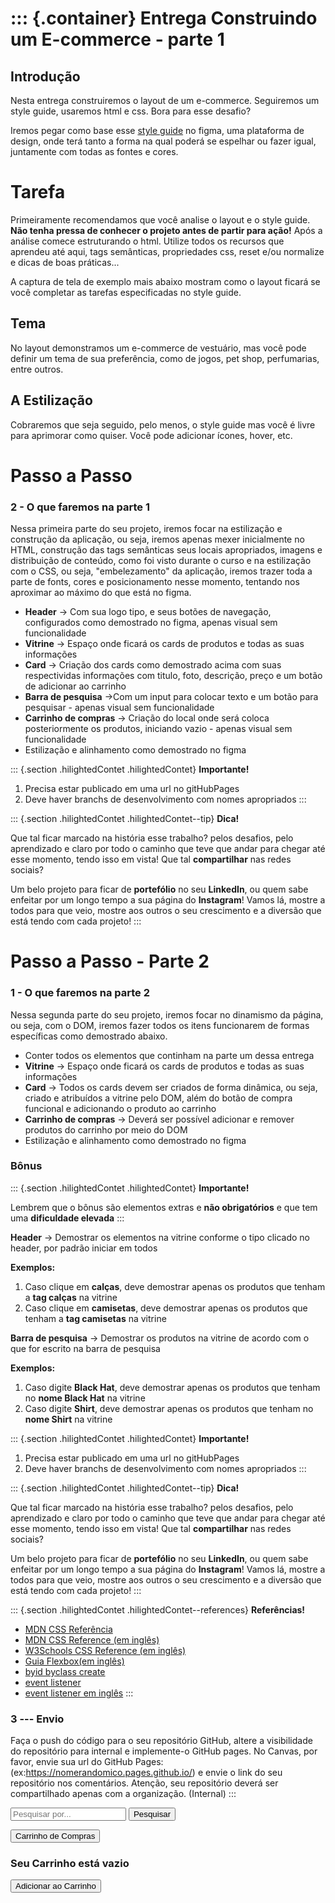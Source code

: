 ::: {.container}
Entrega Construindo um E-commerce - parte 1
===========================================

Introdução
----------

Nesta entrega construiremos o layout de um e-commerce. Seguiremos um
style guide, usaremos html e css. Bora para esse desafio?

Iremos pegar como base esse [style
guide](https://www.figma.com/file/c6W2gS11Dr2rVe7VUx97io/Vitrine---M1?node-id=0%3A1)
no figma, uma plataforma de design, onde terá tanto a forma na qual
poderá se espelhar ou fazer igual, juntamente com todas as fontes e
cores.

Tarefa
======

Primeiramente recomendamos que você analise o layout e o style guide.
**Não tenha pressa de conhecer o projeto antes de partir para ação!**
Após a análise comece estruturando o html. Utilize todos os recursos que
aprendeu até aqui, tags semânticas, propriedades css, reset e/ou
normalize e dicas de boas práticas\...

A captura de tela de exemplo mais abaixo mostram como o layout ficará se
você completar as tarefas especificadas no style guide.

Tema
----

No layout demonstramos um e-commerce de vestuário, mas você pode definir
um tema de sua preferência, como de jogos, pet shop, perfumarias, entre
outros.

A Estilização
-------------

Cobraremos que seja seguido, pelo menos, o style guide mas você é livre
para aprimorar como quiser. Você pode adicionar ícones, hover, etc.

Passo a Passo
=============

### 2 - O que faremos na parte 1

Nessa primeira parte do seu projeto, iremos focar na estilização e
construção da aplicação, ou seja, iremos apenas mexer inicialmente no
HTML, construção das tags semânticas seus locais apropriados, imagens e
distribuição de conteúdo, como foi visto durante o curso e na
estilização com o CSS, ou seja, \"embelezamento\" da aplicação, iremos
trazer toda a parte de fonts, cores e posicionamento nesse momento,
tentando nos aproximar ao máximo do que está no figma.

-   **Header** → Com sua logo tipo, e seus botões de navegação,
    configurados como demostrado no figma, apenas visual sem
    funcionalidade
-   **Vitrine** → Espaço onde ficará os cards de produtos e todas as
    suas informações
-   **Card** → Criação dos cards como demostrado acima com suas
    respectividas informações com titulo, foto, descrição, preço e um
    botão de adicionar ao carrinho
-   **Barra de pesquisa** →Com um input para colocar texto e um botão
    para pesquisar - apenas visual sem funcionalidade
-   **Carrinho de compras** → Criação do local onde será coloca
    posteriormente os produtos, iniciando vazio - apenas visual sem
    funcionalidade
-   Estilização e alinhamento como demostrado no figma

::: {.section .hilightedContet .hilightedContet}
**Importante!**

1.  Precisa estar publicado em uma url no gitHubPages
2.  Deve haver branchs de desenvolvimento com nomes apropriados
:::

::: {.section .hilightedContet .hilightedContet--tip}
**Dica!**

Que tal ficar marcado na história esse trabalho? pelos desafios, pelo
aprendizado e claro por todo o caminho que teve que andar para chegar
até esse momento, tendo isso em vista! Que tal **compartilhar** nas
redes sociais?

Um belo projeto para ficar de **portefólio** no seu **LinkedIn**, ou
quem sabe enfeitar por um longo tempo a sua página do **Instagram**!
Vamos lá, mostre a todos para que veio, mostre aos outros o seu
crescimento e a diversão que está tendo com cada projeto!
:::

Passo a Passo - Parte 2
=======================

### 1 - O que faremos na parte 2

Nessa segunda parte do seu projeto, iremos focar no dinamismo da página,
ou seja, com o DOM, iremos fazer todos os itens funcionarem de formas
específicas como demostrado abaixo.

-   Conter todos os elementos que continham na parte um dessa entrega
-   **Vitrine** → Espaço onde ficará os cards de produtos e todas as
    suas informações
-   **Card** → Todos os cards devem ser criados de forma dinâmica, ou
    seja, criado e atribuídos a vitrine pelo DOM, além do botão de
    compra funcional e adicionando o produto ao carrinho
-   **Carrinho de compras** → Deverá ser possível adicionar e remover
    produtos do carrinho por meio do DOM
-   Estilização e alinhamento como demostrado no figma

### Bônus

::: {.section .hilightedContet .hilightedContet}
**Importante!**

Lembrem que o bônus são elementos extras e **não obrigatórios** e que
tem uma **dificuldade elevada**
:::

**Header** → Demostrar os elementos na vitrine conforme o tipo clicado
no header, por padrão iniciar em todos

**Exemplos:**

1.  Caso clique em **calças**, deve demostrar apenas os produtos que
    tenham a **tag calças** na vitrine
2.  Caso clique em **camisetas**, deve demostrar apenas os produtos que
    tenham a **tag camisetas** na vitrine

**Barra de pesquisa** → Demostrar os produtos na vitrine de acordo com o
que for escrito na barra de pesquisa

**Exemplos:**

1.  Caso digite **Black Hat**, deve demostrar apenas os produtos que
    tenham no **nome Black Hat** na vitrine
2.  Caso digite **Shirt**, deve demostrar apenas os produtos que tenham
    no **nome Shirt** na vitrine

::: {.section .hilightedContet .hilightedContet}
**Importante!**

1.  Precisa estar publicado em uma url no gitHubPages
2.  Deve haver branchs de desenvolvimento com nomes apropriados
:::

::: {.section .hilightedContet .hilightedContet--tip}
**Dica!**

Que tal ficar marcado na história esse trabalho? pelos desafios, pelo
aprendizado e claro por todo o caminho que teve que andar para chegar
até esse momento, tendo isso em vista! Que tal **compartilhar** nas
redes sociais?

Um belo projeto para ficar de **portefólio** no seu **LinkedIn**, ou
quem sabe enfeitar por um longo tempo a sua página do **Instagram**!
Vamos lá, mostre a todos para que veio, mostre aos outros o seu
crescimento e a diversão que está tendo com cada projeto!
:::

::: {.section .hilightedContet .hilightedContet--references}
**Referências!**

-   [MDN CSS
    Referência](https://developer.mozilla.org/pt-BR/docs/Web/CSS/CSS_Reference)
-   [MDN CSS Reference (em
    inglês)](https://developer.mozilla.org/en-US/docs/Web/CSS/Reference)
-   [W3Schools CSS Reference (em
    inglês)](https://www.w3schools.com/cssref/default.asp)
-   [Guia Flexbox(em
    inglês)](https://origamid.com/projetos/flexbox-guia-completo/)
-   [byid byclass create](http://devfuria.com.br/javascript/dom/)
-   [event
    listener](https://cibersistemas.pt/tecnologia/o-metodo-addeventlistener-codigo-de-exemplo-do-javascript-event-listener/)
-   [event listener em
    inglês](https://devdojo.com/bo-iliev/dom-event-listeners)
:::

### 3 --- Envio

Faça o push do código para o seu repositório GitHub, altere a
visibilidade do repositório para internal e implemente-o GitHub pages.
No Canvas, por favor, envie sua url do GitHub Pages:
(ex:https://nomerandomico.pages.github.io/) e envie o link do seu
repositório nos comentários. Atenção, seu repositório deverá ser
compartilhado apenas com a organização. (Internal)
:::
 <aside>
                <form>
                    <input type="text" id="pesquisa" placeholder="Pesquisar por...">
                    <input type="submit" id="submit" value="Pesquisar">
                </form>
                <section id="cart">
                    <button id="title">Carrinho de Compras</button>
                    <h3> Seu Carrinho está vazio</h3>
                    <button class="add2">Adicionar ao Carrinho</button>
                </section>
            </aside>